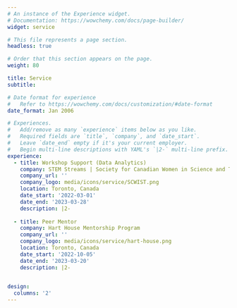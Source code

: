 ```yaml
---
# An instance of the Experience widget.
# Documentation: https://wowchemy.com/docs/page-builder/
widget: service

# This file represents a page section.
headless: true

# Order that this section appears on the page.
weight: 80

title: Service
subtitle:

# Date format for experience
#   Refer to https://wowchemy.com/docs/customization/#date-format
date_format: Jan 2006

# Experiences.
#   Add/remove as many `experience` items below as you like.
#   Required fields are `title`, `company`, and `date_start`.
#   Leave `date_end` empty if it's your current employer.
#   Begin multi-line descriptions with YAML's `|2-` multi-line prefix.
experience:
  - title: Workshop Support (Data Analytics)
    company: STEM Streams | Society for Canadian Women in Science and Technology
    company_url: ''
    company_logo: media/icons/service/SCWIST.png
    location: Toronto, Canada
    date_start: '2022-03-01'
    date_end: '2023-03-28'
    description: |2-
      
  - title: Peer Mentor
    company: Hart House Mentorship Program
    company_url: ''
    company_logo: media/icons/service/hart-house.png
    location: Toronto, Canada
    date_start: '2022-10-05'
    date_end: '2023-03-20'
    description: |2-
        

design:
  columns: '2'
---
```

